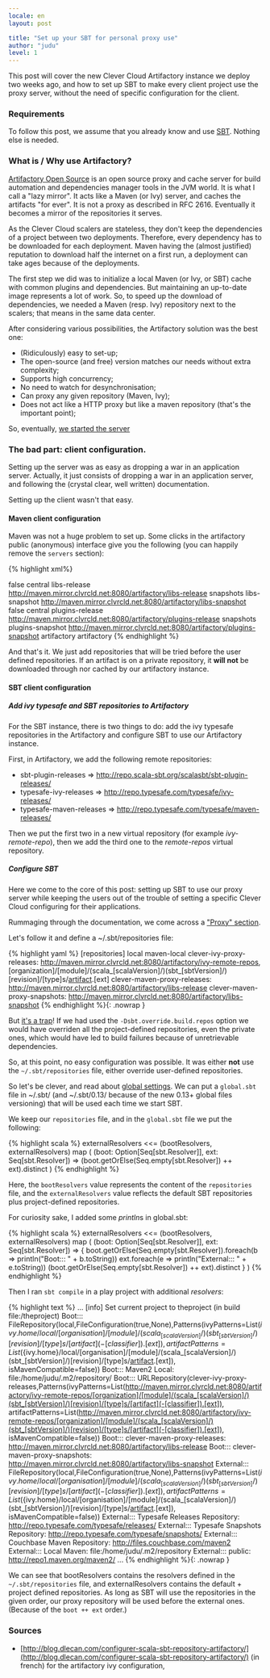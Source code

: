 ```yaml
---
locale: en
layout: post

title: "Set up your SBT for personal proxy use"
author: "judu"
level: 1
---
```


This post will cover the new Clever Cloud Artifactory instance we deploy
two weeks ago, and how to set up SBT to make every client project use the proxy
server, without the need of specific configuration for the client.

### Requirements

To follow this post, we assume that you already know and use
[SBT](http://scala-sbt.org/). Nothing else is needed.

### What is / Why use Artifactory?

[Artifactory Open Source](http://www.jfrog.com/home/v_artifactory_opensource_overview)
 is an open
source proxy and cache server for build automation and dependencies
manager tools in the JVM world. It is what I call a "lazy mirror". It
acts like a Maven (or Ivy) server, and caches the artifacts "for ever".
It is not a proxy as described in RFC 2616. Eventually it becomes a
mirror of the repositories it serves.

As the Clever Cloud scalers are stateless, they don't keep the
dependencies of a project between two deployments. Therefore, every
dependency has to be downloaded for each deployment. Maven having the
(almost justified) reputation to download half the internet on a first
run, a deployment can take ages because of the deployments.

The first step we did was to initialize a local Maven (or Ivy, or SBT) cache
with common plugins and dependencies. But maintaining an up-to-date image
represents a lot of work. So, to speed up the download of dependencies,
we needed a Maven (resp. Ivy) repository next to the scalers; that means
in the same data center.

After considering various possibilities, the Artifactory solution was the best one:

* (Ridiculously) easy to set-up;
* The open-source (and free) version matches our needs without extra
  complexity;
* Supports high concurrency;
* No need to watch for desynchronisation;
* Can proxy any given repository (Maven, Ivy);
* Does not act like a HTTP proxy but like a maven repository (that's the
  important point);

So, eventually, [we started the server](http://maven.mirror.clvrcld.net:8080/artifactory/webapp/home.html?0)

### The bad part: client configuration.

Setting up the server was as easy as dropping a war in an application
server. Actually, it just consists of dropping a war in an application
server, and following the (crystal clear, well written) documentation.

Setting up the client wasn't that easy.

#### Maven client configuration

Maven was not a huge problem to set up. Some clicks in the artifactory
public (anonymous) interface give you the following (you can happily
remove the `servers` section):

{% highlight xml%}
<?xml version="1.0" encoding="UTF-8"?>
<settings xsi:schemaLocation="http://maven.apache.org/SETTINGS/1.1.0
http://maven.apache.org/xsd/settings-1.1.0.xsd"
xmlns="http://maven.apache.org/SETTINGS/1.1.0"
	 xmlns:xsi="http://www.w3.org/2001/XMLSchema-instance">
  <profiles>
	 <profile>
		<repositories>
		  <repository>
			 <snapshots>
				<enabled>false</enabled>
			 </snapshots>
			 <id>central</id>
			 <name>libs-release</name>
			 <url>http://maven.mirror.clvrcld.net:8080/artifactory/libs-release</url>
		  </repository>
		  <repository>
			 <snapshots />
			 <id>snapshots</id>
			 <name>libs-snapshot</name>
			 <url>http://maven.mirror.clvrcld.net:8080/artifactory/libs-snapshot</url>
		  </repository>
		</repositories>
		<pluginRepositories>
		  <pluginRepository>
			 <snapshots>
				<enabled>false</enabled>
			 </snapshots>
			 <id>central</id>
			 <name>plugins-release</name>
			 <url>http://maven.mirror.clvrcld.net:8080/artifactory/plugins-release</url>
		  </pluginRepository>
		  <pluginRepository>
			 <snapshots />
			 <id>snapshots</id>
			 <name>plugins-snapshot</name>
			 <url>http://maven.mirror.clvrcld.net:8080/artifactory/plugins-snapshot</url>
		  </pluginRepository>
		</pluginRepositories>
		<id>artifactory</id>
	 </profile>
  </profiles>
  <activeProfiles>
	 <activeProfile>artifactory</activeProfile>
  </activeProfiles>
</settings>
{% endhighlight %}

And that's it. We just add repositories that will be tried before the
user defined repositories. If an artifact is on a private repository, it
**will not** be downloaded through nor cached by our artifactory
instance.

#### SBT client configuration

##### Add ivy typesafe and SBT repositories to Artifactory

For the SBT instance, there is two things to do: add the ivy typesafe
repositories in the Artifactory and configure SBT to use our
Artifactory instance.

First, in Artifactory, we add the following remote repositories:

* sbt-plugin-releases => http://repo.scala-sbt.org/scalasbt/sbt-plugin-releases/
* typesafe-ivy-releases => http://repo.typesafe.com/typesafe/ivy-releases/
* typesafe-maven-releases => http://repo.typesafe.com/typesafe/maven-releases/

Then we put the first two in a new virtual repository (for example
*ivy-remote-repo*), then we add the third one to the *remote-repos* virtual repository.

##### Configure SBT

Here we come to the core of this post: setting up SBT to use our proxy
server while keeping the users out of the trouble of setting a specific
Clever Cloud configuring for their applications.

Rummaging through the documentation, we come across a
["Proxy" section](http://www.scala-sbt.org/release/docs/Detailed-Topics/Proxy-Repositories.html).

Let's follow it and define a ~/.sbt/repositories file:

{% highlight yaml %}
[repositories]
  local
  maven-local
  clever-ivy-proxy-releases: http://maven.mirror.clvrcld.net:8080/artifactory/ivy-remote-repos, [organization]/[module]/(scala_[scalaVersion]/)(sbt_[sbtVersion]/)[revision]/[type]s/[artifact](-[classifier]).[ext]
  clever-maven-proxy-releases: http://maven.mirror.clvrcld.net:8080/artifactory/libs-release
  clever-maven-proxy-snapshots: http://maven.mirror.clvrcld.net:8080/artifactory/libs-snapshot
{% endhighlight %}{: .nowrap }

But [it's a trap](http://instanttrap.com/)! If we had used the
`-Dsbt.override.build.repos` option we would have overriden all the
project-defined repositories, even the private ones, which would have
led to build failures because of unretrievable dependencies.

So, at this point, no easy configuration was possible. It was either
**not** use the `~/.sbt/repositories` file, either override user-defined
repositories.

So let's be clever, and read about
[global settings](http://www.scala-sbt.org/release/docs/Detailed-Topics/Global-Settings.html).
We can put a `global.sbt` file in ~/.sbt/ (and ~/.sbt/0.13/ because of the new 0.13+ global files versioning) that will
be used each time we start SBT.

We keep our `repositories` file, and in the `global.sbt` file we put the following:

{% highlight scala %}
externalResolvers <<= (bootResolvers, externalResolvers) map (
	(boot: Option[Seq[sbt.Resolver]], ext: Seq[sbt.Resolver]) =>
		(boot.getOrElse(Seq.empty[sbt.Resolver]) ++ ext).distinct
)
{% endhighlight %}

Here, the `bootResolvers` value represents the content of the `repositories` file, and the `externalResolvers` value reflects the default SBT repositories plus project-defined repositories.

For curiosity sake, I added some *println*s in global.sbt:

{% highlight scala %}
externalResolvers <<= (bootResolvers, externalResolvers) map (
	(boot: Option[Seq[sbt.Resolver]], ext: Seq[sbt.Resolver]) => {
		boot.getOrElse(Seq.empty[sbt.Resolver]).foreach(b => println("Boot::: " + b.toString))
		ext.foreach(e => println("External::: " + e.toString))
		(boot.getOrElse(Seq.empty[sbt.Resolver]) ++ ext).distinct
	}
)
{% endhighlight %}

Then I ran `sbt compile` in a play project with additional *resolvers*:

{% highlight text %}
...
[info] Set current project to theproject (in build file:/theproject)
Boot::: FileRepository(local,FileConfiguration(true,None),Patterns(ivyPatterns=List(${ivy.home}/local/[organisation]/[module]/(scala_[scalaVersion]/)(sbt_[sbtVersion]/)[revision]/[type]s/[artifact](-[classifier]).[ext]), artifactPatterns=List(${ivy.home}/local/[organisation]/[module]/(scala_[scalaVersion]/)(sbt_[sbtVersion]/)[revision]/[type]s/[artifact](-[classifier]).[ext]), isMavenCompatible=false))
Boot::: Maven2 Local: file:/home/judu/.m2/repository/
Boot::: URLRepository(clever-ivy-proxy-releases,Patterns(ivyPatterns=List(http://maven.mirror.clvrcld.net:8080/artifactory/ivy-remote-repos/[organization]/[module]/(scala_[scalaVersion]/)(sbt_[sbtVersion]/)[revision]/[type]s/[artifact](-[classifier]).[ext]), artifactPatterns=List(http://maven.mirror.clvrcld.net:8080/artifactory/ivy-remote-repos/[organization]/[module]/(scala_[scalaVersion]/)(sbt_[sbtVersion]/)[revision]/[type]s/[artifact](-[classifier]).[ext]), isMavenCompatible=false))
Boot::: clever-maven-proxy-releases: http://maven.mirror.clvrcld.net:8080/artifactory/libs-release
Boot::: clever-maven-proxy-snapshots: http://maven.mirror.clvrcld.net:8080/artifactory/libs-snapshot
External::: FileRepository(local,FileConfiguration(true,None),Patterns(ivyPatterns=List(${ivy.home}/local/[organisation]/[module]/(scala_[scalaVersion]/)(sbt_[sbtVersion]/)[revision]/[type]s/[artifact](-[classifier]).[ext]), artifactPatterns=List(${ivy.home}/local/[organisation]/[module]/(scala_[scalaVersion]/)(sbt_[sbtVersion]/)[revision]/[type]s/[artifact](-[classifier]).[ext]), isMavenCompatible=false))
External::: Typesafe Releases Repository: http://repo.typesafe.com/typesafe/releases/
External::: Typesafe Snapshots Repository: http://repo.typesafe.com/typesafe/snapshots/
External::: Couchbase Maven Repository: http://files.couchbase.com/maven2
External::: Local Maven: file:/home/judu/.m2/repository
External::: public: http://repo1.maven.org/maven2/
...
{% endhighlight %}{: .nowrap }

We can see that bootResolvers contains the resolvers defined in the `~/.sbt/repositories` file, and externalResolvers contains the default + project defined repositories. As long as SBT will use the repositories in the given order, our proxy repository will be used before the external ones. (Because of the `boot ++ ext` order.)


### Sources

* [http://blog.dlecan.com/configurer-scala-sbt-repository-artifactory/](http://blog.dlecan.com/configurer-scala-sbt-repository-artifactory/) (in french) for the artifactory ivy configuration,
